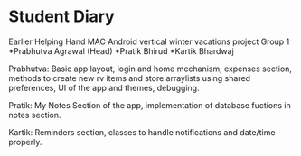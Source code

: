 # Student Diary
Earlier Helping Hand
MAC Android vertical winter vacations project
Group 1
*Prabhutva Agrawal (Head)
*Pratik Bhirud
*Kartik Bhardwaj

Prabhutva: Basic app layout, login and home mechanism, expenses section,
           methods to create new rv items and store arraylists using shared preferences,
           UI of the app and themes, debugging.
           
Pratik: My Notes Section of the app, implementation of database fuctions in notes section.

Kartik: Reminders section, classes to handle notifications and date/time properly.
